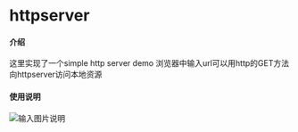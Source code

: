 # httpserver

#### 介绍
这里实现了一个simple http server demo
浏览器中输入url可以用http的GET方法向httpserver访问本地资源

#### 使用说明
![输入图片说明](https://images.gitee.com/uploads/images/2022/0316/095605_693ce0d0_9521453.png "QQ截图20220316094033.png")
